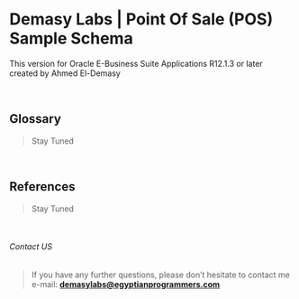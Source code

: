 # Demasy Labs | Point Of Sale (POS) Sample Schema
This version for Oracle E-Business Suite Applications R12.1.3 or later created by Ahmed El-Demasy

</br>

## Glossary
> Stay Tuned
</br>

## References
> Stay Tuned
</br>

###### Contact US
> If you have any further questions, please don’t hesitate to contact me e-mail: **demasylabs@egyptianprogrammers.com**

